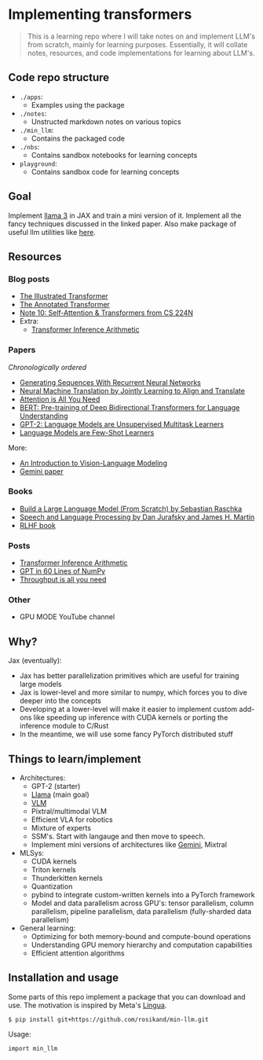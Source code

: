 # Implementing transformers

> This is a learning repo where I will take notes on and implement LLM's from scratch, mainly for learning purposes. Essentially, it will collate notes, resources, and code implementations for learning about LLM's.

## Code repo structure

- `./apps`:
  - Examples using the package 
- `./notes`: 
  - Unstructed markdown notes on various topics 
- `./min_llm`:
  - Contains the packaged code 
- `./nbs`:
  - Contains sandbox notebooks for learning concepts 
- `playground`:
  - Contains sandbox code for learning concepts 


## Goal 

Implement [llama 3](https://arxiv.org/pdf/2407.21783) in JAX and train a mini version of it. Implement all the fancy techniques discussed in the linked paper. Also make package of useful llm utilities like [here](https://github.com/rosikand/cs197-library/tree/main). 


## Resources


### Blog posts

- [The Illustrated Transformer](http://jalammar.github.io/illustrated-transformer/)
- [The Annotated Transformer](https://nlp.seas.harvard.edu/annotated-transformer/)
- [Note 10: Self-Attention & Transformers from CS 224N](https://web.stanford.edu/class/cs224n/readings/cs224n-self-attention-transformers-2023_draft.pdf)
- Extra:
  - [Transformer Inference Arithmetic](https://kipp.ly/transformer-inference-arithmetic/#kv-cache)

### Papers

*Chronologically ordered*

- [Generating Sequences With Recurrent Neural Networks](https://arxiv.org/abs/1308.0850)
- [Neural Machine Translation by Jointly Learning to Align and Translate](https://arxiv.org/abs/1409.0473)
- [Attention is All You Need](https://arxiv.org/abs/1706.03762)
- [BERT: Pre-training of Deep Bidirectional Transformers for Language Understanding](https://arxiv.org/abs/1810.04805)
- [GPT-2: Language Models are Unsupervised Multitask Learners](https://cdn.openai.com/better-language-models/language_models_are_unsupervised_multitask_learners.pdf)
- [Language Models are Few-Shot Learners](https://arxiv.org/abs/2005.14165)


More: 

- [An Introduction to Vision-Language Modeling](https://arxiv.org/abs/2405.17247)
- [Gemini paper](https://arxiv.org/pdf/2312.11805)

### Books

- [Build a Large Language Model (From Scratch) by Sebastian Raschka](https://www.manning.com/books/build-a-large-language-model-from-scratch)
- [Speech and Language Processing by Dan Jurafsky and James H. Martin](https://web.stanford.edu/~jurafsky/slp3/)
- [RLHF book](https://rlhfbook.com/)


### Posts 

- [Transformer Inference Arithmetic](https://kipp.ly/transformer-inference-arithmetic/)
- [GPT in 60 Lines of NumPy](https://jaykmody.com/blog/gpt-from-scratch/)
- [Throughput is all you need](https://cmeraki.github.io/throughput-is-all-you-need.html)

### Other 

- GPU MODE YouTube channel 


## Why? 


Jax (eventually):
  - Jax has better parallelization primitives which are useful for training large models 
  - Jax is lower-level and more similar to numpy, which forces you to dive deeper into the concepts
  - Developing at a lower-level will make it easier to implement custom add-ons like speeding up inference with CUDA kernels or porting the inference module to C/Rust
- In the meantime, we will use some fancy PyTorch distributed stuff 


## Things to learn/implement 

- Architectures:
  - GPT-2 (starter) 
  - [Llama](https://arxiv.org/pdf/2407.21783) (main goal)
  - [VLM](https://arxiv.org/abs/2405.17247) 
  - Pixtral/multimodal VLM 
  - Efficient VLA for robotics 
  - Mixture of experts 
  - SSM's. Start with langauge and then move to speech. 
  - Implement mini versions of architectures like [Gemini](https://arxiv.org/pdf/2312.11805), Mixtral  
- MLSys:
  - CUDA kernels 
  - Triton kernels
  - Thunderkitten kernels 
  - Quantization 
  - pybind to integrate custom-written kernels into a PyTorch framework
  - Model and data parallelism across GPU's: tensor parallelism, column parallelism, pipeline parallelism, data parallelism (fully-sharded data parallelism) 
- General learning: 
  - Optimizing for both memory-bound and compute-bound operations
  - Understanding GPU memory hierarchy and computation capabilities
  - Efficient attention algorithms


## Installation and usage

Some parts of this repo implement a package that you can download and use. The motivation is inspired by Meta's [Lingua](https://github.com/facebookresearch/lingua). 

```
$ pip install git+https://github.com/rosikand/min-llm.git
```

Usage: 

```
import min_llm
```

